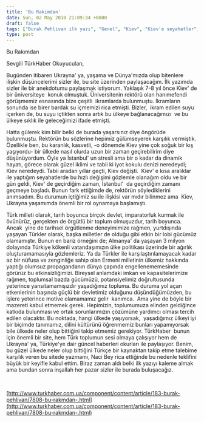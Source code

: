 ```yaml
---
title: 'Bu Rakımdan'
date: Sun, 02 May 2010 21:09:34 +0000
draft: false
tags: ["Burak Pehlivan ilk yazı", "Genel", "Kiev", "Kiev'e seyahatler", "Naci Kanar", "Türk haber okuyucuları", "Ukrayna"]
type: post
---
```


Bu Rakımdan

Sevgili TürkHaber Okuyucuları,

Bugünden itibaren Ukrayna' ya, yaşama ve Dünya'mızda olup bitenlere ilişkin düşüncelerimi sizler ile, bu site üzerinden paylaşacağım. İlk yazımda sizler ile bir anekdotumu paylaşmak istiyorum. Yaklaşık 7-8 yıl önce Kiev' de bir üniversiteye  konuk olmuştuk. Üniversitenin rektörü olan hanımefendi görüşmemiz esnasında bize çeşitli  ikramlarda bulunmuştu. İkramların sonunda ise birer bardak su içmemizi rica etmişti. Bizler,  ikram edilen suyu içerken de, bu suyu içtikten sonra artık bu ülkeye bağlanacağımızı  ve bu ülkeye sıklık ile geleceğimizi ifade etmişti.

Hatta gülerek kim bilir belki de burada yaşarsınız diye öngörüde bulunmuştu. Rektörün bu sözlerine hepimiz gülümseyerek karşılık vermiştik. Özellikle ben, bu karanlık, kasvetli, -o dönemde Kiev yine çok soğuk bir kış yaşıyordu- bir ülkede nasıl olurda uzun bir zaman geçirebilirim diye düşünüyordum. Öyle ya İstanbul' un stresli ama bir o kadar da dinamik hayatı, görece olarak güzel iklimi ve tabii ki iyot kokulu denizi neredeydi; Kiev neredeydi. Tabii aradan yıllar geçti, Kiev değişti.  Kiev' e kısa aralıklar ile yaptığım seyahatlerde bu hızlı değişimi gözlemle olanağım oldu ve bir gün geldi, Kiev' de geçirdiğim zaman, İstanbul'  da geçirdiğim zamanı geçmeye başladı. Bunun fark ettiğimde de, rektörün söylediklerini anımsadım. Bu durumun içtiğimiz su ile ilişkisi var mıdır bilinmez ama  Kiev, Ukrayna yaşamımda önemli bir rol oynamaya başlamıştı.

Türk milleti olarak, tarih boyunca birçok devlet, imparatorluk kurmak ile övünürüz, gerçekten de örgütlü bir toplum olmuşuzdur, tarih boyunca. Ancak  yine de tarihsel örgütlenme deneyimimize rağmen, yurtdışında yaşayan Türkler olarak, başka milletler de olduğu gibi etkin bir lobi gücümüz olamamıştır. Bunun en bariz örneğini de; Almanya' da yaşayan 3 milyon dolayında Türkiye kökenli vatandaşımızın ülke politikası üzerinde bir ağırlık oluşturamamasıyla gözlemleriz. Ya da Türkler ile karşılaştırılamayacak kadar az bir nüfusa ve zenginliğe sahip olan Ermeni milletinin ülkemiz hakkında yaptığı olumsuz propagandanın dünya çapında engellenememesinde görürüz bu etkinsizliğimizi. Bireysel anlamdaki imkan ve kapasitelerimize rağmen, toplumsal bazda gücümüzü, potansiyelimiz doğrultusunda yeterince yansıtamamışızdır yaşadığımız topluma. Bu duruma yol açan etkenlerinin başında güçlü bir devletimiz olduğunu düşündüğümüzden, bu işlere yeterince motive olamamamız gelir  kanımca.  Ama yine de böyle bir mazereti kabul etmemek gerek. Hepimizin, toplumumuza elinden geldiğince katkıda bulunması ve ortak sorunlarımızın çözümüne yardımcı olması tercih edilen olacaktır. Bu noktada, hangi ülkede yaşıyorsak,  yaşadığımız ülkeyi iyi bir biçimde tanımamız, dilini kültürünü öğrenmemiz bunları yapamıyorsak bile ülkede neler olup bittiğini takip etmemiz gerekiyor. TürkHaber  bunun için önemli bir site, hem Türk toplumun sesi olmaya çalışıyor hem de Ukrayna' ya, Türkiye'ye dair güncel haberleri okurları ile paylaşıyor. Benim, bu güzel ülkede neler olup bittiğini Türkçe bir kaynaktan takip etme talebime karşılık veren bu sitede yazmamı, Naci Bey rica ettiğinde bu nedenle teklifini büyük bir keyifle kabul ettim. Biraz zaman aldı belki ilk yazıyı kaleme almak ama bundan sonra inşallah her pazar sizler ile burada buluşacağız.

 

[http://www.turkhaber.com.ua/component/content/article/183-burak-pehlivan/7808-bu-rakmdan-.html](http://www.turkhaber.com.ua/component/content/article/183-burak-pehlivan/7808-bu-rakmdan-.html)



